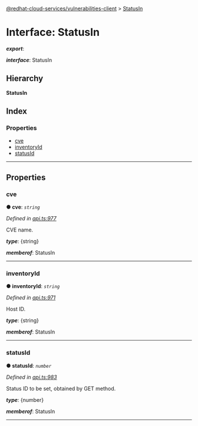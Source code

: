[@redhat-cloud-services/vulnerabilities-client](../README.md) > [StatusIn](../interfaces/statusin.md)

# Interface: StatusIn

*__export__*: 

*__interface__*: StatusIn

## Hierarchy

**StatusIn**

## Index

### Properties

* [cve](statusin.md#cve)
* [inventoryId](statusin.md#inventoryid)
* [statusId](statusin.md#statusid)

---

## Properties

<a id="cve"></a>

###  cve

**● cve**: *`string`*

*Defined in [api.ts:977](https://github.com/RedHatInsights/javascript-clients/blob/master/packages/vulnerabilities/git-api/api.ts#L977)*

CVE name.

*__type__*: {string}

*__memberof__*: StatusIn

___
<a id="inventoryid"></a>

###  inventoryId

**● inventoryId**: *`string`*

*Defined in [api.ts:971](https://github.com/RedHatInsights/javascript-clients/blob/master/packages/vulnerabilities/git-api/api.ts#L971)*

Host ID.

*__type__*: {string}

*__memberof__*: StatusIn

___
<a id="statusid"></a>

###  statusId

**● statusId**: *`number`*

*Defined in [api.ts:983](https://github.com/RedHatInsights/javascript-clients/blob/master/packages/vulnerabilities/git-api/api.ts#L983)*

Status ID to be set, obtained by GET method.

*__type__*: {number}

*__memberof__*: StatusIn

___

